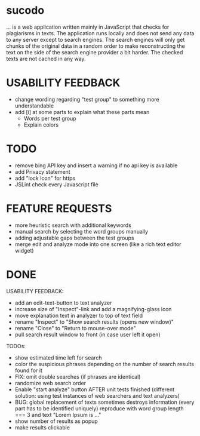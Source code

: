 sucodo
=======

... is a web application written mainly in JavaScript that checks for
plagiarisms in texts. The application runs locally and does not send
any data to any server except to search engines. The search engines will
only get chunks of the original data in a random order to make reconstructing
the text on the side of the search engine provider a bit harder.
The checked texts are not cached in any way.

USABILITY FEEDBACK
==================
* change wording regarding "test group" to something more understandable
* add [i] at some parts to explain what these parts mean
	* Words per test group
	* Explain colors

TODO
====
* remove bing API key and insert a warning if no api key is available
* add Privacy statement
* add "lock icon" for https
* JSLint check every Javascript file

FEATURE REQUESTS
================
* more heuristic search with additional keywords
* manual search by selecting the word groups manually
* adding adjustable gaps between the test groups  
* merge edit and analyze mode into one screen (like a rich text editor widget)

DONE
====

USABILITY FEEDBACK:

* add an edit-text-button to text analyzer
* increase size of "Inspect"-link and add a magnifying-glass icon
* move explanation text in analyzer to top of text field
* rename "Inspect" to "Show search results (opens new window)"
* rename "Close" to "Return to mouse-over mode"
* pull search result window to front (in case user left it open)

TODOs:

* show estimated time left for search
* color the suspicious phrases depending on the number of search results found for it
* FIX: omit double searches (if phrases are identical)
* randomize web search order
* Enable "start analyze" button AFTER unit tests finished (different solution: using test instances of web searchers and text analyzers)
* BUG: global replacement of texts sometimes destroys information (every part has to be identified uniquely)
  reproduce with word group length === 3 and text
  "Lorem Ipsum is ..."
* show number of results as popup
* make results clickable